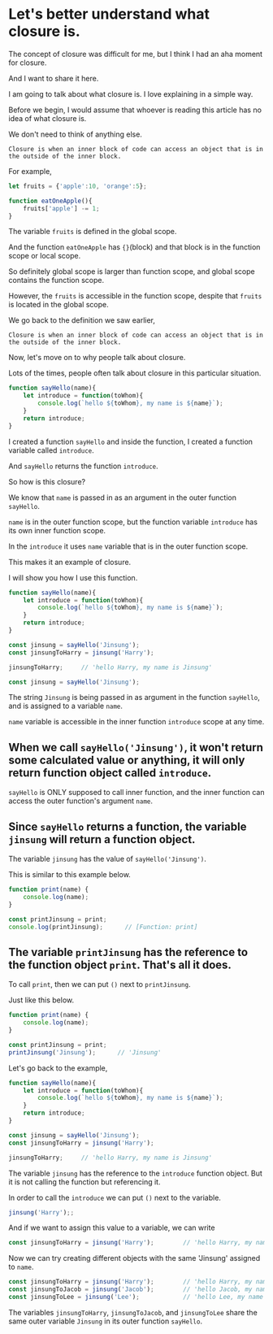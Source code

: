 # Let's better understand what closure is.

The concept of closure was difficult for me, but I think I had an aha moment for closure.

And I want to share it here.

I am going to talk about what closure is. I love explaining in a simple way.

Before we begin, I would assume that whoever is reading this article has no idea of what closure is.

We don't need to think of anything else.

```
Closure is when an inner block of code can access an object that is in the outside of the inner block.
```

For example,

```js
let fruits = {'apple':10, 'orange':5};

function eatOneApple(){
    fruits['apple'] -= 1;
}
```

The variable `fruits` is defined in the global scope.

And the function `eatOneApple` has `{}`(block) and that block is in the function scope or local scope.

So definitely global scope is larger than function scope, and global scope contains the function scope.

However, the `fruits` is accessible in the function scope, despite that `fruits` is located in the global scope.

We go back to the definition we saw earlier, 

```
Closure is when an inner block of code can access an object that is in the outside of the inner block.
```

Now, let's move on to why people talk about closure.

Lots of the times, people often talk about closure in this particular situation.

```js
function sayHello(name){
    let introduce = function(toWhom){
        console.log(`hello ${toWhom}, my name is ${name}`);
    }
    return introduce;
}
```

I created a function `sayHello` and inside the function, I created a function variable called `introduce`.

And `sayHello` returns the function `introduce`.

So how is this closure?

We know that `name` is passed in as an argument in the outer function `sayHello`.

`name` is in the outer function scope, but the function variable `introduce` has its own inner function scope.

In the `introduce` it uses `name` variable that is in the outer function scope.

This makes it an example of closure.

I will show you how I use this function.

```js
function sayHello(name){
    let introduce = function(toWhom){
        console.log(`hello ${toWhom}, my name is ${name}`);
    }
    return introduce;
}

const jinsung = sayHello('Jinsung');
const jinsungToHarry = jinsung('Harry');

jinsungToHarry;     // 'hello Harry, my name is Jinsung'
```

```js
const jinsung = sayHello('Jinsung');
```

The string `Jinsung` is being passed in as argument in the function `sayHello`, and is assigned to a variable `name`.

`name` variable is accessible in the inner function `introduce` scope at any time.

## When we call `sayHello('Jinsung')`, it won't return some calculated value or anything, it will only return function object called `introduce`.

`sayHello` is ONLY supposed to call inner function, and the inner function can access the outer function's argument `name`.

## Since `sayHello` returns a function, the variable `jinsung` will return a function object.

The variable `jinsung` has the value of `sayHello('Jinsung')`.

This is similar to this example below.

```js
function print(name) {
    console.log(name);
}

const printJinsung = print;
console.log(printJinsung);      // [Function: print]
```

## The variable `printJinsung` has the reference to the function object `print`. That's all it does.

To call `print`, then we can put `()` next to `printJinsung`.

Just like this below.

```js
function print(name) {
    console.log(name);
}

const printJinsung = print;
printJinsung('Jinsung');      // 'Jinsung'
```

Let's go back to the example,

```js
function sayHello(name){
    let introduce = function(toWhom){
        console.log(`hello ${toWhom}, my name is ${name}`);
    }
    return introduce;
}

const jinsung = sayHello('Jinsung');
const jinsungToHarry = jinsung('Harry');

jinsungToHarry;     // 'hello Harry, my name is Jinsung'
```

The variable `jinsung` has the reference to the `introduce` function object. But it is not calling the function but referencing it.

In order to call the `introduce` we can put `()` next to the variable.

```js
jinsung('Harry');;
```

And if we want to assign this value to a variable, we can write

```js
const jinsungToHarry = jinsung('Harry');        // 'hello Harry, my name is Jinsung'
```

Now we can try creating different objects with the same 'Jinsung' assigned to `name`.

```js
const jinsungToHarry = jinsung('Harry');        // 'hello Harry, my name is Jinsung'
const jinsungToJacob = jinsung('Jacob');        // 'hello Jacob, my name is Jinsung'
const jinsungToLee = jinsung('Lee');            // 'hello Lee, my name is Jinsung'
```

The variables `jinsungToHarry`, `jinsungToJacob`, and `jinsungToLee` share the same outer variable `Jinsung` in its outer function `sayHello`.
